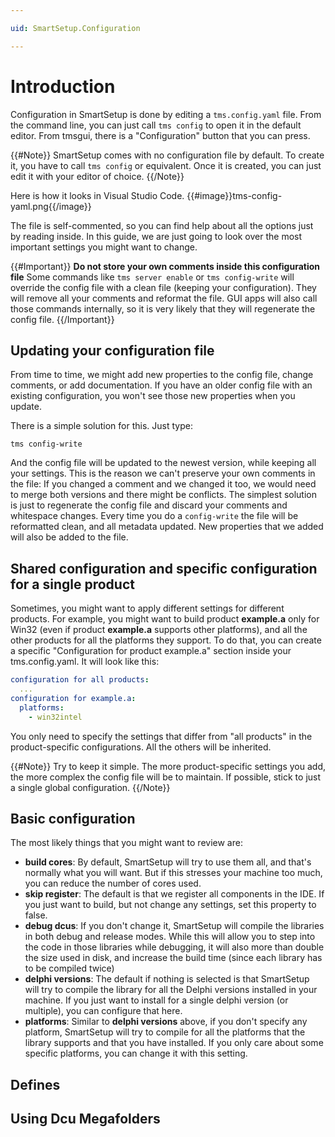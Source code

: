 ```yaml
---

uid: SmartSetup.Configuration

---
```

# Introduction

Configuration in SmartSetup is done by editing a `tms.config.yaml` file. From the command line, you can just call `tms config` to open it in the default editor. From tmsgui, there is a "Configuration" button that you can press. 

{{#Note}}
SmartSetup comes with no configuration file by default. To create it, you have to call `tms config` or equivalent. Once it is created, you can just edit it with your editor of choice.
{{/Note}}

Here is how it looks in Visual Studio Code. 
{{#image}}tms-config-yaml.png{{/image}}

The file is self-commented, so you can find help about all the options just by reading inside. In this guide, we are just going to look over the most important settings you might want to change.

{{#Important}}
**Do not store your own comments inside this configuration file**
Some commands like `tms server enable` or `tms config-write` will override the config file with a clean file (keeping your configuration). They will remove all your comments and reformat the file. GUI apps will also call those commands internally, so it is very likely that they will regenerate the config file.
{{/Important}}

## Updating your configuration file

From time to time, we might add new properties to the config file, change comments, or add documentation. If you have an older config file with an existing configuration, you won't see those new properties when you update. 

There is a simple solution for this. Just type:
```shell
tms config-write
```
And the config file will be updated to the newest version, while keeping all your settings. This is the reason we can't preserve your own comments in the file: If you changed a comment and we changed it too, we would need to merge both versions and there might be conflicts. The simplest solution is just to regenerate the config file and discard your comments and whitespace changes. Every time you do a `config-write` the file will be reformatted clean, and all metadata updated. New properties that we added will also be added to the file. 

## Shared configuration and specific configuration for a single product

Sometimes, you might want to apply different settings for different products. For example, you might want to build product **example.a** only for Win32 (even if product **example.a** supports other platforms), and all the other products for all the platforms they support. To do that, you can create a specific "Configuration for product example.a" section inside your tms.config.yaml. It will look like this:

```yaml
configuration for all products:
  ...
configuration for example.a:
  platforms:
    - win32intel

```
You only need to specify the settings that differ from "all products" in the product-specific configurations. All the others will be inherited.

{{#Note}}
Try to keep it simple. The more product-specific settings you add, the more complex the config file will be to maintain. If possible, stick to just a single global configuration.
{{/Note}}

## Basic configuration
The most likely things that you might want to review are:
  * **build cores**: By default, SmartSetup will try to use them all, and that's normally what you will want. But if this stresses your machine too much, you can reduce the number of cores used.
  * **skip register**: The default is that we register all components in the IDE. If you just want to build, but not change any settings, set this property to false.
  * **debug dcus**: If you don't change it, SmartSetup will compile the libraries in both debug and release modes. While this will allow you to step into the code in those libraries while debugging, it will also more than double the size used in disk, and increase the build time (since each library has to be compiled twice)
  * **delphi versions**: The default if nothing is selected is that SmartSetup will try to compile the library for all the Delphi versions installed in your machine. If you just want to install for a single delphi version (or multiple), you can configure that here.
  * **platforms**: Similar to **delphi versions** above, if you don't specify any platform, SmartSetup will try to compile for all the platforms that the library supports and that you have installed. If you only care about some specific platforms, you can change it with this setting. 

## Defines

## Using Dcu Megafolders